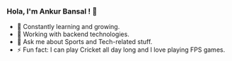 ### Hola, I'm Ankur Bansal ! 👋



- 🌱 Constantly learning and growing.
- 👯 Working with backend technologies.
- 💬 Ask me about Sports and Tech-related stuff.
- ⚡ Fun fact: I can play Cricket all day long and I love playing FPS games.


